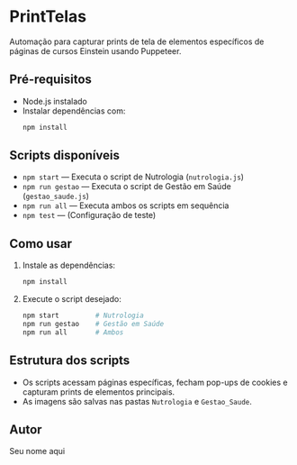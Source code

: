 # PrintTelas

Automação para capturar prints de tela de elementos específicos de páginas de cursos Einstein usando Puppeteer.

## Pré-requisitos

- Node.js instalado
- Instalar dependências com:
  ```bash
  npm install
  ```

## Scripts disponíveis

- `npm start` — Executa o script de Nutrologia (`nutrologia.js`)
- `npm run gestao` — Executa o script de Gestão em Saúde (`gestao_saude.js`)
- `npm run all` — Executa ambos os scripts em sequência
- `npm test` — (Configuração de teste)

## Como usar

1. Instale as dependências:
   ```bash
   npm install
   ```
2. Execute o script desejado:
   ```bash
   npm start         # Nutrologia
   npm run gestao    # Gestão em Saúde
   npm run all       # Ambos
   ```

## Estrutura dos scripts

- Os scripts acessam páginas específicas, fecham pop-ups de cookies e capturam prints de elementos principais.
- As imagens são salvas nas pastas `Nutrologia` e `Gestao_Saude`.

## Autor

Seu nome aqui
